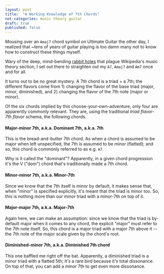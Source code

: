 ```yaml
---
layout: post
title:  "A Working Knowledge of 7th Chords"
not-categories: music theory guitar
draft: true
published: false
---
```




Mousing over an `Amaj7` chord symbol on Ultimate Guitar the other day, I realized that ~tens of years of guitar playing is too damn many not to know how to construct these things myself.

Wary of the deep, mind-bending [rabbit holes](https://en.wikipedia.org/wiki/Quarter-comma_meantone) that plague Wikipedia's music theory section, I set out there to straighten out my `A7`, `Amaj7` and `Am7` once and for all.

It turns out to be no great mystery. A 7th chord is a triad + a 7th; the different flavors come from 1) changing the flavor of the base triad (major, minor, diminished), and 2) changing the flavor of the 7th note (major or minor).

Of the six chords implied by this choose-your-own-adventure, only four are apparently commonly relevant. They are, using the traditional *triad flavor*-*7th flavor* schema, the following chords.

#### Major-minor 7th, a.k.a. Dominant 7th, a.k.a. 7th

This is the bread-and-butter 7th chord. As when a chord is assumed to be major when left unspecified, the 7th is assumed to be *minor* (flatted); and so, this chord is commonly referred to as e.g. `A7`.

Why is it called the "dominant"? Apparently, in a given chord progression it's the V ("dom") chord that's traditionally made a 7th chord.

#### Minor-minor 7th, a.k.a. Minor-7th

Since we know that the 7th itself is minor by default, it makes sense that, when "minor" is specified explicitly, it's meant that the triad is minor too. So, this is nothing more than our minor triad with a minor-7th on top of it.

#### Major-major 7th, a.k.a. Major-7th

Again here, we can make an assumption: since we know that the triad is by-default major when it comes to any chord, the explicit "major" must refer to the 7th note itself. So, this chord is a major triad with a major 7th above it -- the 7th note of the major scale given by the chord's root.

#### Diminished-minor 7th, a.k.a. Diminished 7th chord

This one baffled me right off the bat. Apparently, a diminished triad is a minor triad with a flatted 5th; it's a rare bird because it's total dissonance. On top of that, you can add a minor 7th to get even more dissonance.


